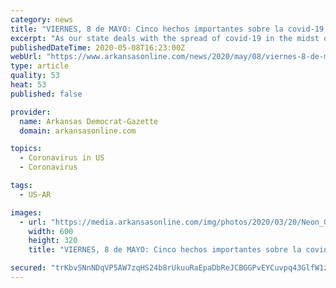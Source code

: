 ```yaml
---
category: news
title: "VIERNES, 8 de MAYO: Cinco hechos importantes sobre la covid-19 en Arkansas"
excerpt: "As our state deals with the spread of covid-19 in the midst of a global outbreak, the Arkansas Democrat-Gazette will publish five things you need to know each week. We’ll be publishing these round-ups in English, Spanish and Marshallese. You can read our full coverage at arkansasonline.com/coronavirus/. Coronavirus coverage pertaining to ..."
publishedDateTime: 2020-05-08T16:23:00Z
webUrl: "https://www.arkansasonline.com/news/2020/may/08/viernes-8-de-mayo-cinco-hechos-importantes-sobre-l/?news-arkansas"
type: article
quality: 53
heat: 53
published: false

provider:
  name: Arkansas Democrat-Gazette
  domain: arkansasonline.com

topics:
  - Coronavirus in US
  - Coronavirus

tags:
  - US-AR

images:
  - url: "https://media.arkansasonline.com/img/photos/2020/03/20/Neon_Green_Futuristic_Twitch_Banner_4_4_t600.png?4326734cdb8e39baa3579048ef63ad7b451e7676"
    width: 600
    height: 320
    title: "VIERNES, 8 de MAYO: Cinco hechos importantes sobre la covid-19 en Arkansas"

secured: "trKbvSNnNDqVP5AW7zqHS24b8rUkuuRaEpaDbReJCBGGPvEYCuvpq43GlfW1z9oWkKxAwAtc2/DzjOmZsMvo8DE88s1gNUG8RvAg47/PsJQA8E6c2XC1LogzzC7h6bnnwlvA3MdMFji+B1P18FcHgNQGct07A9A+wKTmtpqS6hgPcKs5fn5v6d+Z5ZEy/vnEGb/IZGJOdSN1yB/N9xpTfHdZ45ZlfAOiu/Qtz5scj66XhxBr/Wegde5j9PLl3pmcIWlq7J5/47O8jZgE0ZoDwlK3xpLha+1h4QodPmYCwU+DxVzeubtU5qHtnhE5aeDc;lufp4z3m258qS5SeRY4hzA=="
---
```


